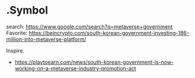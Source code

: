 # .Symbol
search: https://www.google.com/search?q=metaverse+government Favorite: https://beincrypto.com/south-korean-government-investing-186-million-into-metaverse-platform/

Inspire.
- https://playtoearn.com/news/south-korean-government-is-now-working-on-a-metaverse-industry-promotion-act
